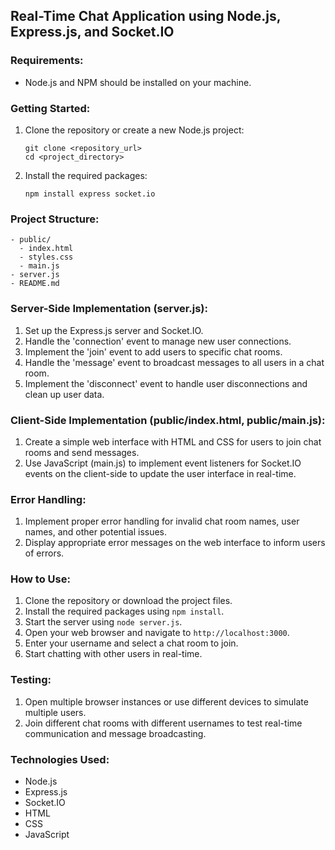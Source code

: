 ## Real-Time Chat Application using Node.js, Express.js, and Socket.IO

### Requirements:
- Node.js and NPM should be installed on your machine.

### Getting Started:

1. Clone the repository or create a new Node.js project:
   ```
   git clone <repository_url>
   cd <project_directory>
   ```

2. Install the required packages:
   ```
   npm install express socket.io
   ```

### Project Structure:

```
- public/
  - index.html
  - styles.css
  - main.js
- server.js
- README.md
```

### Server-Side Implementation (server.js):

1. Set up the Express.js server and Socket.IO.
2. Handle the 'connection' event to manage new user connections.
3. Implement the 'join' event to add users to specific chat rooms.
4. Handle the 'message' event to broadcast messages to all users in a chat room.
5. Implement the 'disconnect' event to handle user disconnections and clean up user data.

### Client-Side Implementation (public/index.html, public/main.js):

1. Create a simple web interface with HTML and CSS for users to join chat rooms and send messages.
2. Use JavaScript (main.js) to implement event listeners for Socket.IO events on the client-side to update the user interface in real-time.

### Error Handling:

1. Implement proper error handling for invalid chat room names, user names, and other potential issues.
2. Display appropriate error messages on the web interface to inform users of errors.

### How to Use:

1. Clone the repository or download the project files.
2. Install the required packages using `npm install`.
3. Start the server using `node server.js`.
4. Open your web browser and navigate to `http://localhost:3000`.
5. Enter your username and select a chat room to join.
6. Start chatting with other users in real-time.

### Testing:

1. Open multiple browser instances or use different devices to simulate multiple users.
2. Join different chat rooms with different usernames to test real-time communication and message broadcasting.

### Technologies Used:

- Node.js
- Express.js
- Socket.IO
- HTML
- CSS
- JavaScript
